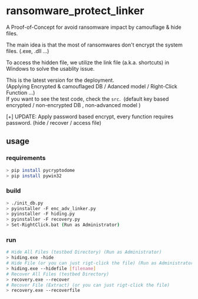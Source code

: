 # ransomware_protect_linker
A Proof-of-Concept for avoid ransomware impact by camouflage & hide files.

The main idea is that the most of ransomwares don't encrypt the system files. (.exe, .dll ...)

To access the hidden file, we utilize the link file (a.k.a. shortcuts) in Windows to solve the usablity issue.

This is the latest version for the deployment.  
(Applying Encrypted & camouflaged DB / Adanced model / Right-Click Function ...)    
If you want to see the test code, check the ```src```. &nbsp;(default key based encrypted / non-encrypted DB , non-advanced model )  

[+] UPDATE: Apply password based encrypt, every function requires password. (hide / recover / access file)

## usage

### requirements
```bash
> pip install pycryptodome
> pip install pywin32
```

### build
```bash
> ./init_db.py
> pyinstaller -F enc_adv_linker.py
> pyinstaller -F hiding.py
> pyinstaller -F recovery.py
> Set-RightClick.bat (Run as Administrator)
```
### run
```bash
# Hide All Files (testbed Directory) (Run as Administrator)
> hiding.exe -hide
# Hide File (or you can just rigt-click the file) (Run as Administrator)
> hiding.exe --hidefile [filename]
# Recover All Files (testbed Directory)
> recovery.exe --recover
# Recover File (Extract) (or you can just rigt-click the file)
> recovery.exe --recoverfile
```
